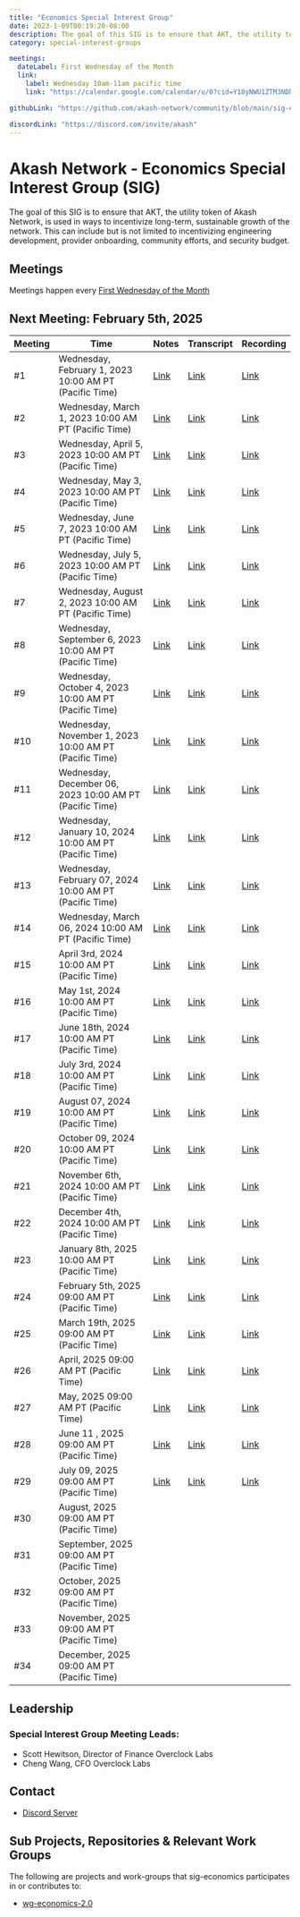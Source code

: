 ```yaml
---
title: "Economics Special Interest Group"
date: 2023-1-09T00:19:20-08:00
description: The goal of this SIG is to ensure that AKT, the utility token of Akash Network, is used in ways to incentivize long-term, sustainable growth of the network. This can include but is not limited to incentivizing engineering development, provider onboarding, community efforts, and security budget.
category: special-interest-groups

meetings:
  dateLabel: First Wednesday of the Month
  link:
    label: Wednesday 10am-11am pacific time
    link: "https://calendar.google.com/calendar/u/0?cid=Y18yNWU1ZTM3NDhlNGM0YWI3YTU1ZjQxZmJjNWViZWJjYzBhMDNiNDBmYjAyODc4NWYxNDE1OWJmYWViZWExMmUyQGdyb3VwLmNhbGVuZGFyLmdvb2dsZS5jb20"

githubLink: "https://github.com/akash-network/community/blob/main/sig-economics"

discordLink: "https://discord.com/invite/akash"
---
```


# Akash Network - Economics Special Interest Group (SIG)

The goal of this SIG is to ensure that AKT, the utility token of Akash Network, is used in ways to incentivize long-term, sustainable growth of the network. This can include but is not limited to incentivizing engineering development, provider onboarding, community efforts, and security budget.

## Meetings

Meetings happen every [First Wednesday of the Month](https://calendar.google.com/calendar/u/0?cid=Y18yNWU1ZTM3NDhlNGM0YWI3YTU1ZjQxZmJjNWViZWJjYzBhMDNiNDBmYjAyODc4NWYxNDE1OWJmYWViZWExMmUyQGdyb3VwLmNhbGVuZGFyLmdvb2dsZS5jb20)

## Next Meeting: February 5th, 2025

| Meeting | Time                                                    | Notes                                                                                                 | Transcript                                                                                                       | Recording                                                                                                                    |
| ------- | ------------------------------------------------------- | ----------------------------------------------------------------------------------------------------- | ---------------------------------------------------------------------------------------------------------------- | ---------------------------------------------------------------------------------------------------------------------------- |
| #1      | Wednesday, February 1, 2023 10:00 AM PT (Pacific Time)  | [Link](meetings/001-2023-02-01.md)                                                                    | [Link](meetings/001-2023-02-01.md#transcript)                                                                    | [Link](https://2fcdf3q4tmqictuygtzlcutkagumlk7z2bayh3ren5x3hbp5el7a.arweave.net/0UQy7hybIIFOmDTysVJqAajFq_nQQYPuJG9vs4X9Iv4) |
| #2      | Wednesday, March 1, 2023 10:00 AM PT (Pacific Time)     | [Link](meetings/002-2023-03-01.md)                                                                    | [Link](meetings/002-2023-03-01.md#transcript)                                                                    | [Link](https://vuyt47n5ybxp7xreixfqbigow2sl46sfhjtzbvpr4alcorbnimxa.arweave.net/rTE-fb3Abv_eJEXLAKDOtqS-ekU6Z5DV8eAWJ0QtQy4) |
| #3      | Wednesday, April 5, 2023 10:00 AM PT (Pacific Time)     | [Link](meetings/003-2023-04-05.md)                                                                    | [Link](meetings/003-2023-04-05.md#transcript)                                                                    | [Link](https://3vgsbypnydwrpxofcbsnlhgzej5n3kwevcnd5donrln33vdhbgvq.arweave.net/3U0g4e3A7RfdxRBk1ZzZInrdqsSomj6NzYrbvdRnCas) |
| #4      | Wednesday, May 3, 2023 10:00 AM PT (Pacific Time)       | [Link](meetings/004-2023-05-03.md)                                                                    | [Link](meetings/004-2023-05-03.md#transcript)                                                                    | [Link](https://hem6lyfjoxtivkxsect54uk3bghvymqqaqdne3vhpikd5tm3zoua.arweave.net/ORnl4Kl15oqq8iCn3lFbCY9cMhAEBtJup3oUPs2by6g) |
| #5      | Wednesday, June 7, 2023 10:00 AM PT (Pacific Time)      | [Link](meetings/005-2023-06-07.md)                                                                    | [Link](meetings/005-2023-06-07.md#transcript)                                                                    | [Link](https://y4hkhdbthqe7x3vfq3ixuqy4uq4wysrtxetuezbkomacwezpqjgq.arweave.net/xw6jjDM8CfvupYbRekMcpDlsSjO5J0JkKnMAKxMvgk0) |
| #6      | Wednesday, July 5, 2023 10:00 AM PT (Pacific Time)      | [Link](meetings/006-2023-07-05.md)                                                                    | [Link](meetings/006-2023-07-05.md#transcript)                                                                    | [Link](https://h2cpwx7cvuhq7gn2rqgbm2nn34r3ie7vppfmgnbpyzmp3sbnqw3q.arweave.net/PoT7X-KtDw-ZuowMFmmt3yO0E_V7ysM0L8ZY_cgthbc) |
| #7      | Wednesday, August 2, 2023 10:00 AM PT (Pacific Time)    | [Link](https://github.com/akash-network/community/blob/main/sig-economics/meetings/007-2023-08-02.md) | [Link](https://github.com/akash-network/community/blob/main/sig-economics/meetings/007-2023-08-02.md#transcript) | [Link](https://fc2diejm5vhix53dnrxh7dh2bflkuufterrrnmjb54ng4ojumtkq.arweave.net/KLQ0ESztTov3Y2xuf4z6CVaqULMkYxaxIe8abjk0ZNU) |
| #8      | Wednesday, September 6, 2023 10:00 AM PT (Pacific Time) | [Link](https://github.com/akash-network/community/blob/main/sig-economics/meetings/008-2023-09-06.md) | [Link](https://github.com/akash-network/community/blob/main/sig-economics/meetings/008-2023-09-06.md#transcript) | [Link](https://nlzzmaec3zpmorkyh3f4w3tep2hy444funhf645cqroo7x4qtusa.arweave.net/avOWAILeXsdFWD7Ly25kfo-Oc4WjTl9zooRc79-QnSQ) |
| #9      | Wednesday, October 4, 2023 10:00 AM PT (Pacific Time)   | [Link](https://github.com/akash-network/community/blob/main/sig-economics/meetings/009-2023-10-04.md) | [Link](https://github.com/akash-network/community/blob/main/sig-economics/meetings/009-2023-10-04.md#transcript) | [Link](https://zq6rzise7b65e5o4uq2t2dgfvdu5fjj4p2aluihozhraqk7eyyca.arweave.net/zD0cokT4fdJ13KQ1PQzFqOnSpTx-gLog7sniCCvkxgQ) |
| #10     | Wednesday, November 1, 2023 10:00 AM PT (Pacific Time)  | [Link](https://github.com/akash-network/community/blob/main/sig-economics/meetings/010-2023-11-01.md) | [Link](https://github.com/akash-network/community/blob/main/sig-economics/meetings/010-2023-11-01.md#transcript) | [Link](https://6cjhlgaiutfckbasf6sqjbypkrhyjgll463t67f7aw3af5gtghea.arweave.net/8JJ1mAikyiUEEi-lBIcPVE-EmWvntz98vwW2AvTTMcg) |
| #11     | Wednesday, December 06, 2023 10:00 AM PT (Pacific Time) | [Link](https://github.com/akash-network/community/blob/main/sig-economics/meetings/011-2023-12-06.md) | [Link](https://github.com/akash-network/community/blob/main/sig-economics/meetings/011-2023-12-06.md#transcript) | [Link](https://czik4rsznmpaxems7ffmui4fiaar7waib6gtwy5jt4pptosygpla.arweave.net/FlCuRllrHguRkvlKyiOFQAEf2AgPjTtjqZ8e-bpYM9Y) |
| #12     | Wednesday, January 10, 2024 10:00 AM PT (Pacific Time)  | [Link](https://github.com/akash-network/community/blob/main/sig-economics/meetings/012-2024-01-10.md) | [Link](https://github.com/akash-network/community/blob/main/sig-economics/meetings/012-2024-01-10.md#transcript) | [Link](https://gbxszp7zaubg3dskphdcgwpqkjtz3mb3zgtq46ka2yyzzkfij7na.arweave.net/MG8sv_kFAm2OSnnGI1nwUmedsDvJpw55QNYxnKioT9o) |
| #13     | Wednesday, February 07, 2024 10:00 AM PT (Pacific Time) | [Link](https://github.com/akash-network/community/blob/main/sig-economics/meetings/013-2024-02-07.md) | [Link](https://github.com/akash-network/community/blob/main/sig-economics/meetings/013-2024-02-07.md#transcript) | [Link](https://6rzdyy2kxzn4qpilczq7vdvfd52kxb65rk4cnhor32f4cibhkqmq.arweave.net/9HI8Y0q-W8g9CxZh-o6lH3Srh92KuCad0d6LwSAnVBk) |
| #14     | Wednesday, March 06, 2024 10:00 AM PT (Pacific Time)    | [Link](https://github.com/akash-network/community/blob/main/sig-economics/meetings/014-2024-03-06.md) | [Link](https://github.com/akash-network/community/blob/main/sig-economics/meetings/014-2024-03-06.md#transcript) | [Link](https://l7relb4v4vhxhw4shqui4iyoyyeqdt6ogwpx2thybmneridemfnq.arweave.net/X-JFh5XlT3PbkjwojiMOxgkBz841n31M-AsaSKBkYVs) |
| #15     | April 3rd, 2024 10:00 AM PT (Pacific Time)              | [Link](https://github.com/akash-network/community/blob/main/sig-economics/meetings/015-2024-04-03.md) | [Link](https://github.com/akash-network/community/blob/main/sig-economics/meetings/015-2024-04-03.md#transcript) | [Link](https://445y2d4z2tii6zb3mgio36s2cgvrem3ghe7qjvjtmwfpwsgwzbjq.arweave.net/5zuND5nU0I9kO2GQ7fpaEasSM2Y5PwTVM2WK-0jWyFM) |
| #16     | May 1st, 2024 10:00 AM PT (Pacific Time)                | [Link](https://github.com/akash-network/community/blob/main/sig-economics/meetings/016-2024-05-01.md) | [Link](https://github.com/akash-network/community/blob/main/sig-economics/meetings/016-2024-05-01.md#transcript) | [Link](https://w6djeix4uozea7pt7fdzqmhenlvt6jf72c4x26cz3brkuboazjsa.arweave.net/t4aSIvyjskB98_lHmDDkaus_JL_QuX14WdhiqgXAymQ) |
| #17     | June 18th, 2024 10:00 AM PT (Pacific Time)              | [Link](https://github.com/akash-network/community/blob/main/sig-economics/meetings/017-2024-06-18.md) | [Link](https://github.com/akash-network/community/blob/main/sig-economics/meetings/017-2024-06-18.md#transcript) | [Link](https://camg45yyujtsslq5bwquh3pybr3ugqzi27rkdbhxfk3bgej5v5yq.arweave.net/EBhudxiiZykuHQ2hQ-34DHdDQyjX4qGE9yq2ExE9r3E) |
| #18     | July 3rd, 2024 10:00 AM PT (Pacific Time)               | [Link](https://github.com/akash-network/community/blob/main/sig-economics/meetings/018-2024-07-03.md) | [Link](https://github.com/akash-network/community/blob/main/sig-economics/meetings/018-2024-07-03.md#transcript) | [Link](https://gtkqa2srpm2ve37fgnzh4bvk2ajdzxzdh5owwd3vaqvtg5pncdaa.arweave.net/NNUAalF7NVJv5TNyfgaq0BI83yM_XWsPdQQrM3XtEMA) |
| #19     | August 07, 2024 10:00 AM PT (Pacific Time)              | [Link](https://github.com/akash-network/community/blob/main/sig-economics/meetings/018-2024-08-07.md) | [Link](https://github.com/akash-network/community/blob/main/sig-economics/meetings/018-2024-08-07.md#transcript) | [Link](https://qextbwdkzexp6rjoxd43vbxe4gmojck4wartnjykb3lsjbwtoemq.arweave.net/gS8w2GrJLv9FLrj5uobk4ZjkiVywIzanCg7XJIbTcRk) |
| #20     | October 09, 2024 10:00 AM PT (Pacific Time)             | [Link](https://github.com/akash-network/community/blob/main/sig-economics/meetings/020-2024-10-09.md) | [Link](https://github.com/akash-network/community/blob/main/sig-economics/meetings/020-2024-10-09.md#transcript) | [Link](https://heto6ceypzwojxh56rfumjss6fsa3rhjrkrany22ap37qvorf6ba.arweave.net/OSbvCJh-bOTc_fRLRiZS8WQNxOmKogbjWgP3-FXRL4I) |
| #21     | November 6th, 2024 10:00 AM PT (Pacific Time)           | [Link](https://github.com/akash-network/community/blob/main/sig-economics/meetings/021-2024-11-06.md) | [Link](https://github.com/akash-network/community/blob/main/sig-economics/meetings/021-2024-11-06.md#transcript) | [Link](https://spb2lgjfo22rkltiontajya63on7vc5jg4i77hnsngjdj5xyfkra.arweave.net/k8OlmSV2tRUuaHNmBOAe25v6i6k3Ef-dsmmSNPb4KqI) |
| #22     | December 4th, 2024 10:00 AM PT (Pacific Time)           | [Link](https://github.com/akash-network/community/blob/main/sig-economics/meetings/022-2024-12-04.md) | [Link](https://github.com/akash-network/community/blob/main/sig-economics/meetings/022-2024-12-04.md#transcript) | [Link](https://thgwrtxurj52vxm35t2hd6p4uq55bfjhvyvdv7kwd4szgn4qqgxa.arweave.net/mc1ozvSKe6rdm-z0cfn8pDvQlSeuKjr9Vh8lkzeQga4) |
| #23     | January 8th, 2025 10:00 AM PT (Pacific Time)            | [Link](https://github.com/akash-network/community/blob/main/sig-economics/meetings/023-2025-01-08.md) | [Link](https://github.com/akash-network/community/blob/main/sig-economics/meetings/023-2025-01-08.md#transcript) | [Link](https://kb66isbh5o5doxrcarv5wxlay3ik3aumfrso344igrpzvj5estqq.arweave.net/UH3kSCfrujdeIgRr211gxtCtgowsZO3ziDRfmqeklOE) |
| #24     | February 5th, 2025 09:00 AM PT (Pacific Time)           | [Link](https://github.com/akash-network/community/blob/main/sig-economics/meetings/024-2025-02-05.md) | [Link](https://github.com/akash-network/community/blob/main/sig-economics/meetings/024-2025-02-05.md#transcript) | [Link](https://45wmsy7ehe3xuhbzjaxscqyznx64l4ipwxey2il32hsrz2n7lj6q.arweave.net/52zJY-Q5N3ocOUgvIUMZbf3F8Q-1yY0he9HlHOm_Wn0) |
| #25     | March 19th, 2025 09:00 AM PT (Pacific Time)| [Link](https://github.com/akash-network/community/blob/main/sig-economics/meetings/025-2025-03-19.md)  |  [Link](https://github.com/akash-network/community/blob/main/sig-economics/meetings/025-2025-03-19.md#transcript)  |[Link](https://cohffpgzwaq56xweyqon2y3hsg3c3bfucgp3uwaqozhsr4rfptda.arweave.net/E45SvNmwId9exMQc3WNnkbYthLQRn7pYEHZPKPIlfMY) 
| #26     | April, 2025 09:00 AM PT (Pacific Time)  | [Link](https://github.com/akash-network/community/blob/main/sig-economics/meetings/026-2025-04-09.md)| [Link](https://github.com/akash-network/community/blob/main/sig-economics/meetings/026-2025-04-09.md#transcript) |[Link](https://4tkm5q4i4omrhk7qdaxeyuipc2lq4ybgp2cptu3tnwun5s7exsba.arweave.net/5NTOw4jjmROr8BguTFEPFpcOYCZ-hPnTc22o3svkvII) 
| #27     | May, 2025 09:00 AM PT (Pacific Time) | [Link](https://github.com/akash-network/community/blob/main/sig-economics/meetings/027-2025-05-07.md)  |[Link](https://github.com/akash-network/community/blob/main/sig-economics/meetings/027-2025-05-07.md#transcript)  |[Link](https://cst3xanrbakkhg74gd5lycqvevowalok3sgq6kxvjinx4o3zwkxa.arweave.net/FKe7gbEIFKOb_DD6vAoVJV1gLcrcjQ8q9Uobfjt5sq4) 
| #28     | June 11 , 2025 09:00 AM PT (Pacific Time)   | [Link](https://github.com/akash-network/community/blob/main/sig-economics/meetings/028-2025-06-11.md)  | [Link](https://github.com/akash-network/community/blob/main/sig-economics/meetings/028-2025-06-11.md#transcript) |[Link](https://fgboa54donkxag6s6nvarskqxgwlzk4lny2hgqgc4py6u7qpkp7a.arweave.net/KYLgd4NzVXAb0vNqCMlQuay8q4tuNHNAwuPx6n4PU_4)  
| #29     | July 09, 2025 09:00 AM PT (Pacific Time)    | [Link](https://github.com/akash-network/community/blob/main/sig-economics/meetings/029-2025-07-09.md) | [Link](https://github.com/akash-network/community/blob/main/sig-economics/meetings/029-2025-07-09.md#transcript)   |[Link](https://a73ixywfpjvmnmcddpd3mgee3amimpfojbdzhhnuenohlqa2wrla.arweave.net/B_aL4sV6asawQxvHthiE2BiGPK5IR5OdtCNcdcAatFY) 
| #30     | August, 2025 09:00 AM PT (Pacific Time)                 |                                                                                                       |                                                                                                                  |
| #31     | September, 2025 09:00 AM PT (Pacific Time)              |                                                                                                       |                                                                                                                  |
| #32     | October, 2025 09:00 AM PT (Pacific Time)                |                                                                                                       |                                                                                                                  |
| #33     | November, 2025 09:00 AM PT (Pacific Time)               |                                                                                                       |                                                                                                                  |
| #34     | December, 2025 09:00 AM PT (Pacific Time)               |                                                                                                       |                                                                                                                  |

## Leadership

### Special Interest Group Meeting Leads:

- Scott Hewitson, Director of Finance Overclock Labs
- Cheng Wang, CFO Overclock Labs

## Contact

- [Discord Server](https://discord.com/channels/747885925232672829/1062752068907044985/1069627540509036686)

## Sub Projects, Repositories & Relevant Work Groups

The following are projects and work-groups that sig-economics participates in or contributes to:

- [wg-economics-2.0](../wg-economics-2.0)
